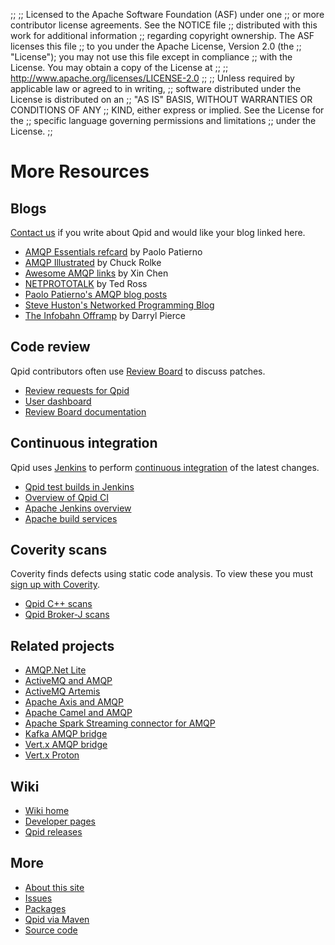 ;;
;; Licensed to the Apache Software Foundation (ASF) under one
;; or more contributor license agreements.  See the NOTICE file
;; distributed with this work for additional information
;; regarding copyright ownership.  The ASF licenses this file
;; to you under the Apache License, Version 2.0 (the
;; "License"); you may not use this file except in compliance
;; with the License.  You may obtain a copy of the License at
;; 
;;   http://www.apache.org/licenses/LICENSE-2.0
;; 
;; Unless required by applicable law or agreed to in writing,
;; software distributed under the License is distributed on an
;; "AS IS" BASIS, WITHOUT WARRANTIES OR CONDITIONS OF ANY
;; KIND, either express or implied.  See the License for the
;; specific language governing permissions and limitations
;; under the License.
;;

# More Resources

<div class="two-column" markdown="1">
<section markdown="1">

## Blogs

[Contact us](/discussion.html) if you write about Qpid and
would like your blog linked here.

 - [AMQP Essentials refcard](https://dzone.com/refcardz/amqp-essentials) by Paolo Patierno
 - [AMQP Illustrated](https://chugrolke.wordpress.com/) by Chuck Rolke
 - [Awesome AMQP links](https://github.com/xinchen10/awesome-amqp) by Xin Chen
 - [NETPROTOTALK](https://netprototalk.wordpress.com/) by Ted Ross
 - [Paolo Patierno's AMQP blog posts](https://paolopatierno.wordpress.com/?s=amqp)
 - [Steve Huston's Networked Programming Blog](http://stevehuston.wordpress.com/)
 - [The Infobahn Offramp](http://mcpierce.blogspot.com/search/label/messaging) by Darryl Pierce

</section>
<section markdown="1">

## Code review

Qpid contributors often use
[Review Board](http://www.reviewboard.org/) to discuss patches.

 - [Review requests for Qpid](https://reviews.apache.org/groups/qpid/)
 - [User dashboard](https://reviews.apache.org/dashboard/)
 - [Review Board documentation](http://www.reviewboard.org/docs/)

</section>
<section markdown="1">

## Continuous integration

Qpid uses [Jenkins](http://jenkins-ci.org/) to perform
[continuous integration](http://en.wikipedia.org/wiki/Continuous_integration)
of the latest changes.

 - [Qpid test builds in Jenkins](https://builds.apache.org//view/M-R/view/Qpid/)
 - [Overview of Qpid CI](https://cwiki.apache.org/confluence/display/qpid/continuous+integration)
 - [Apache Jenkins overview](http://wiki.apache.org/general/Jenkins)
 - [Apache build services](https://ci.apache.org/)

## Coverity scans

Coverity finds defects using static code analysis.  To view these you
must [sign up with Coverity](https://scan.coverity.com/users/sign_up).

 - [Qpid C++ scans](https://scan.coverity.com/projects/6)
 - [Qpid Broker-J scans](https://scan.coverity.com/projects/572)

</section>
<section markdown="1">

## Related projects

 - [AMQP.Net Lite](https://github.com/Azure/amqpnetlite)
 - [ActiveMQ and AMQP](http://activemq.apache.org/amqp.html)
 - [ActiveMQ Artemis](https://activemq.apache.org/artemis/)
 - [Apache Axis and AMQP](http://axis.apache.org/axis2/c/core/docs/axis2c_manual.html#amqptrans)
 - [Apache Camel and AMQP](http://camel.apache.org/amqp.html)
 - [Apache Spark Streaming connector for AMQP](https://github.com/radanalyticsio/streaming-amqp)
 - [Kafka AMQP bridge](https://github.com/rhiot/amqp-kafka-bridge)
 - [Vert.x AMQP bridge](https://github.com/vert-x3/vertx-amqp-bridge)
 - [Vert.x Proton](https://github.com/vert-x3/vertx-proton)
 
</section>
<section markdown="1">

## Wiki

 - [Wiki home](https://cwiki.apache.org/confluence/display/qpid/)
 - [Developer pages](https://cwiki.apache.org/confluence/display/qpid/developer+pages)
 - [Qpid releases](https://cwiki.apache.org/confluence/display/qpid/Releases)

</section>
<section markdown="1">

## More

 - [About this site](/site.html)
 - [Issues](/issues.html)
 - [Packages](/packages.html)
 - [Qpid via Maven](/maven.html)
 - [Source code](/source-code.html)

</section>
</div>
